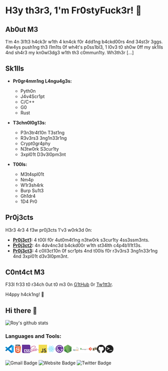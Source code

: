 # H3y th3r3, 1'm Fr0styFuck3r! 👋

## Ab0ut M3

1'm 4n 3l1t3 h4ck3r w1th 4 kn4ck f0r 4dd1ng b4ckd00rs 4nd 34st3r 3ggs. 4lw4ys push1ng th3 l1m1ts 0f wh4t's p0ss1bl3, 1 l0v3 t0 sh0w 0ff my sk1lls 4nd sh4r3 my kn0wl3dg3 w1th th3 c0mmun1ty. Wh3th3r [...]

## Sk1lls

- **Pr0gr4mm1ng L4ngu4g3s:**
  - Pyth0n
  - J4v4Scr1pt
  - C/C++
  - G0
  - Rust

- **T3chn0l0g13s:**
  - P3n3tr4t10n T3st1ng
  - R3v3rs3 3ng1n33r1ng
  - Crypt0gr4phy
  - N3tw0rk S3cur1ty
  - 3xpl01t D3v3l0pm3nt

- **T00ls:**
  - M3t4spl01t
  - Nm4p
  - W1r3sh4rk
  - Burp Su1t3
  - Gh1dr4
  - 1D4 Pr0

## Pr0j3cts

H3r3 4r3 4 f3w pr0j3cts 1'v3 w0rk3d 0n:

- **[Pr0j3ct1](https://github.com/frostyfucker/project1):** 4 t00l f0r 4ut0m4t1ng n3tw0rk s3cur1ty 4ss3ssm3nts.
- **[Pr0j3ct2](https://github.com/frostyfucker/project2):** 4n 4dv4nc3d b4ckd00r w1th st34lth c4p4b1l1t13s.
- **[Pr0j3ct3](https://github.com/frostyfucker/project3):** 4 c0ll3ct10n 0f scr1pts 4nd t00ls f0r r3v3rs3 3ng1n33r1ng 4nd 3xpl01t d3v3l0pm3nt.

## C0nt4ct M3

F33l fr33 t0 r34ch 0ut t0 m3 0n [G1tHub](https://github.com/frostyfucker) 0r [Tw1tt3r](https://twitter.com/frostyfucker).

H4ppy h4ck1ng! 🚀

## Hi there 👋


![Roy's github stats](https://github-readme-stats.vercel.app/api?username=royhodge&count_private=true&show_icons=true&theme=dark)

### Languages and Tools:

<img align="left" alt="Visual Studio Code" width="26px" src="https://raw.githubusercontent.com/github/explore/80688e429a7d4ef2fca1e82350fe8e3517d3494d/topics/visual-studio-code/visual-studio-code.png" />
<img align="left" alt="HTML5" width="26px" src="https://raw.githubusercontent.com/github/explore/80688e429a7d4ef2fca1e82350fe8e3517d3494d/topics/html/html.png" />
<img align="left" alt="CSS3" width="26px" src="https://raw.githubusercontent.com/github/explore/80688e429a7d4ef2fca1e82350fe8e3517d3494d/topics/css/css.png" />
<img align="left" alt="Sass" width="26px" src="https://raw.githubusercontent.com/github/explore/80688e429a7d4ef2fca1e82350fe8e3517d3494d/topics/sass/sass.png" />
<img align="left" alt="JavaScript" width="26px" src="https://raw.githubusercontent.com/github/explore/80688e429a7d4ef2fca1e82350fe8e3517d3494d/topics/javascript/javascript.png" />
<img align="left" alt="React" width="26px" src="https://raw.githubusercontent.com/github/explore/80688e429a7d4ef2fca1e82350fe8e3517d3494d/topics/react/react.png" />
<img align="left" alt="Gatsby" width="26px" src="https://raw.githubusercontent.com/github/explore/e94815998e4e0713912fed477a1f346ec04c3da2/topics/gatsby/gatsby.png" />
<img align="left" alt="Node.js" width="26px" src="https://raw.githubusercontent.com/github/explore/80688e429a7d4ef2fca1e82350fe8e3517d3494d/topics/nodejs/nodejs.png" />
<img align="left" alt="MySQL" width="26px" src="https://raw.githubusercontent.com/github/explore/80688e429a7d4ef2fca1e82350fe8e3517d3494d/topics/mysql/mysql.png" />
<img align="left" alt="MongoDB" width="26px" src="https://raw.githubusercontent.com/github/explore/80688e429a7d4ef2fca1e82350fe8e3517d3494d/topics/mongodb/mongodb.png" />
<img align="left" alt="Git" width="26px" src="https://raw.githubusercontent.com/github/explore/80688e429a7d4ef2fca1e82350fe8e3517d3494d/topics/git/git.png" />
<img align="left" alt="GitHub" width="26px" src="https://raw.githubusercontent.com/github/explore/78df643247d429f6cc873026c0622819ad797942/topics/github/github.png" />
<img align="left" alt="Terminal" width="26px" src="https://raw.githubusercontent.com/github/explore/80688e429a7d4ef2fca1e82350fe8e3517d3494d/topics/terminal/terminal.png" />

<br /><br />

![Gmail Badge](https://img.shields.io/badge/-royhodge830-c14438?style=flat&logo=Gmail&logoColor=white&link=mailto:royhodge830@gmail.com)
![Website Badge](https://img.shields.io/badge/-royhodge.me-47CCCC?style=flat&logo=Google-Chrome&logoColor=white&link=https://royhodge.github.io)
![Twitter Badge](https://img.shields.io/badge/-@aseriousgogetta-1ca0f1?style=flat&labelColor=1ca0f1&logo=twitter&logoColor=white&link=https://twitter.com/aseriousgogetta)

